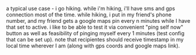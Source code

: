 a typical use case - i go hiking. while i'm hiking, i'll have sms and gps connection most of the time. while hiking, i put in my friend's phone number, and my friend gets a google maps pin every n minutes while I have that set to active. i like to be able to test it via convenient "ping self now" button as well as feasibility of pinging myself every 1 minutes (test config that can be set up). note that recipientes should receive timestamp in my local time wherever I am (along with gps coords and google maps link). 
